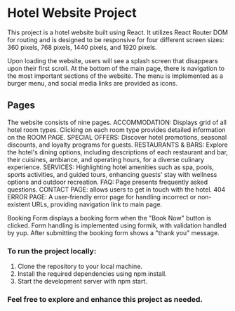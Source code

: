 # Hotel Website Project

This project is a hotel website built using React. It utilizes React Router DOM for routing and is designed to be responsive for four different screen sizes: 360 pixels, 768 pixels, 1440 pixels, and 1920 pixels.

Upon loading the website, users will see a splash screen that disappears upon their first scroll. At the bottom of the main page, there is navigation to the most important sections of the website. The menu is implemented as a burger menu, and social media links are provided as icons.

## Pages

The website consists of nine pages.
ACCOMMODATION: Displays grid of all hotel room types. Clicking on each room type provides detailed information on the ROOM PAGE.
SPECIAL OFFERS: Discover hotel promotions, seasonal discounts, and loyalty programs for guests.
RESTAURANTS & BARS: Explore the hotel's dining options, including descriptions of each restaurant and bar, their cuisines, ambiance, and operating hours, for a diverse culinary experience.
SERVICES: Highlighting hotel amenities such as spa, pools, sports activities, and guided tours, enhancing guests' stay with wellness options and outdoor recreation.
FAQ: Page presents frequently asked questions.
CONTACT PAGE: allows users to get in touch with the hotel.
404 ERROR PAGE: A user-friendly error page for handling incorrect or non-existent URLs, providing navigation link to main page.

Booking Form displays a booking form when the "Book Now" button is clicked. Form handling is implemented using formik, with validation handled by yup. After submitting the booking form shows a "thank you" message.

### To run the project locally:

1. Clone the repository to your local machine.
2. Install the required dependencies using npm install.
3. Start the development server with npm start.

### Feel free to explore and enhance this project as needed.
